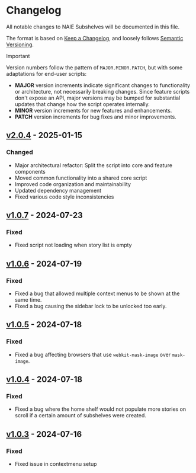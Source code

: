 # Changelog

All notable changes to NAIE Subshelves will be documented in this file.

The format is based on [Keep a Changelog](https://keepachangelog.com/en/1.0.0/),
and loosely follows [Semantic Versioning](https://semver.org/spec/v2.0.0.html).

> [!IMPORTANT]
> Version numbers follow the pattern of `MAJOR.MINOR.PATCH`, but with some adaptations for end-user scripts:
>
> -   **MAJOR** version increments indicate significant changes to functionality or architecture, not necessarily breaking changes. Since feature scripts don't expose an API, major versions may be bumped for substantial updates that change how the script operates internally.
> -   **MINOR** version increments for new features and enhancements.
> -   **PATCH** version increments for bug fixes and minor improvements.

## [v2.0.4] - 2025-01-15

### Changed

-   Major architectural refactor: Split the script into core and feature components
-   Moved common functionality into a shared core script
-   Improved code organization and maintainability
-   Updated dependency management
-   Fixed various code style inconsistencies

## [v1.0.7] - 2024-07-23

### Fixed

-   Fixed script not loading when story list is empty

## [v1.0.6] - 2024-07-19

### Fixed

-   Fixed a bug that allowed multiple context menus to be shown at the same time.
-   Fixed a bug causing the sidebar lock to be unlocked too early.

## [v1.0.5] - 2024-07-18

### Fixed

-   Fixed a bug affecting browsers that use `webkit-mask-image` over `mask-image`.

## [v1.0.4] - 2024-07-18

### Fixed

-   Fixed a bug where the home shelf would not populate more stories on scroll if a certain amount of subshelves were created.

## [v1.0.3] - 2024-07-16

### Fixed

-   Fixed issue in contextmenu setup

[v2.0.4]: https://github.com/Nystik-gh/Novel-AI-Enhancements/raw/<commitid>/subshelves/dist/naie-subshelves.user.js
[v1.0.7]: https://github.com/Nystik-gh/Novel-AI-Enhancements/raw/9ea64294c1b5510bbe2623fd90f65a2631df8dd0/subshelves/dist/naie-subshelves.user.js
[v1.0.6]: https://github.com/Nystik-gh/Novel-AI-Enhancements/raw/8db1fdc374e508ffb35163ae5b98099ac15f59c8/subshelves/dist/naie-subshelves.user.js
[v1.0.5]: https://github.com/Nystik-gh/Novel-AI-Enhancements/raw/48cf18749f5347339e5d1d60bd201683abafa916/subshelves/dist/naie-subshelves.user.js
[v1.0.4]: https://github.com/Nystik-gh/Novel-AI-Enhancements/raw/55043744fbedc24769d39e287aa44cc8a45f6e97/subshelves/dist/naie-subshelves.user.js
[v1.0.3]: https://github.com/Nystik-gh/Novel-AI-Enhancements/raw/54da2e70b9eb58a7d9ba9cb7bb2581a4c1739bea/subshelves/dist/naie-subshelves.user.js
